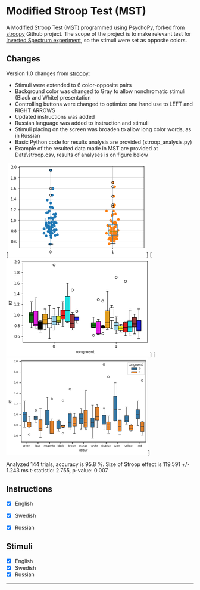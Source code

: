 # Modified Stroop Test (MST)
A Modified Stroop Test (MST) programmed using PsychoPy, forked from [stroopy](https://github.com/marsja/stroopy) Github project.
The scope of the project is to make relevant test for [Inverted Spectrum experiment](https://osf.io/ed4sy/), so the stimuli were set as opposite colors. 

## Changes
Version 1.0 changes from [stroopy](https://github.com/marsja/stroopy):
* Stimuli were extended to 6 color-opposite pairs
* Background color was changed to Gray to allow nonchromatic stimuli (Black and White) presentation
* Controlling buttons were changed to optimize one hand use to LEFT and RIGHT ARROWS
* Updated instructions was added
* Russian language was added to instruction and stimuli
* Stimuli placing on the screen was broaden to allow long color words, as in Russian
* Basic Python code for results analysis are provided (stroop_analysis.py)
* Example of the resulted data made in MST are provided at Data\stroop.csv, results of analyses is on figure below
  
[![overall statistics](MST1.png)]
[![statistics by color](MST2.png)]
[![statistics by color grouped](MST3.png)]

Analyzed  144  trials, accuracy is  95.8 %.
Size of Stroop effect is 119.591 +/- 1.243 ms
t-statistic: 2.755, p-value: 0.007

## Instructions
- [x] English
- [x] Swedish
- [x] Russian


## Stimuli
- [x] English
- [x] Swedish
- [x] Russian

---------
